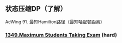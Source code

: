 
## 状态压缩DP（了解）

AcWing 91. 最短Hamilton路径（最短哈密顿距离）


### [1349.Maximum Students Taking Exam](https://github.com/muyids/leetcode/blob/master/algorithms/1301-1400/1349.maximum-students-taking-exam.md) (hard)
